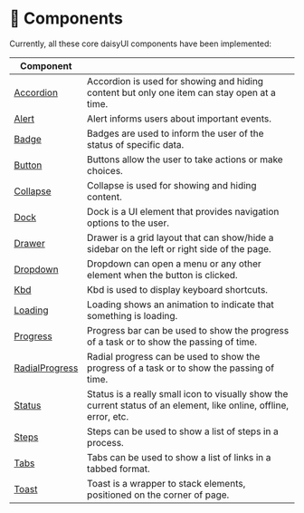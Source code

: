 # 🧩 Components

Currently, all these core daisyUI components have been implemented:

| Component                             |                                                                                                                    |
|---------------------------------------|--------------------------------------------------------------------------------------------------------------------|
| [Accordion](./Accordion.md)           | Accordion is used for showing and hiding content but only one item can stay open at a time.                        |
| [Alert](./Alert.md)                   | Alert informs users about important events.                                                                        |
| [Badge](./Badge.md)                   | Badges are used to inform the user of the status of specific data.                                                 |
| [Button](./Button.md)                 | Buttons allow the user to take actions or make choices.                                                            |
| [Collapse](./Collapse.md)             | Collapse is used for showing and hiding content.                                                                   |
| [Dock](./Dock.md)                     | Dock is a UI element that provides navigation options to the user.                                                 |
| [Drawer](./Drawer.md)                 | Drawer is a grid layout that can show/hide a sidebar on the left or right side of the page.                        |
| [Dropdown](./Dropdown.md)             | Dropdown can open a menu or any other element when the button is clicked.                                          |
| [Kbd](./Kbd.md)                       | Kbd is used to display keyboard shortcuts.                                                                         |
| [Loading](./Loading.md)               | Loading shows an animation to indicate that something is loading.                                                  |
| [Progress](./Progress.md)             | Progress bar can be used to show the progress of a task or to show the passing of time.                            |
| [RadialProgress](./RadialProgress.md) | Radial progress can be used to show the progress of a task or to show the passing of time.                         |
| [Status](./Status.md)                 | Status is a really small icon to visually show the current status of an element, like online, offline, error, etc. |
| [Steps](./Steps.md)                   | Steps can be used to show a list of steps in a process.                                                            |
| [Tabs](./Tabs.md)                     | Tabs can be used to show a list of links in a tabbed format.                                                       |
| [Toast](./Toast.md)                   | Toast is a wrapper to stack elements, positioned on the corner of page.                                            |
